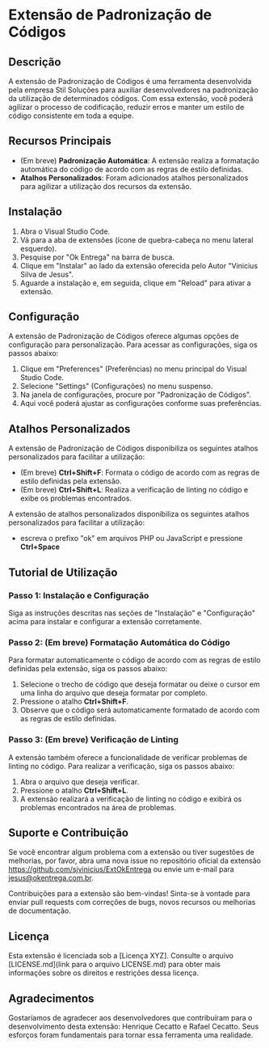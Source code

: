 # Extensão de Padronização de Códigos

## Descrição
A extensão de Padronização de Códigos é uma ferramenta desenvolvida pela empresa Stil Soluções para auxiliar desenvolvedores na padronização da utilização de determinados códigos. Com essa extensão, você poderá agilizar o processo de codificação, reduzir erros e manter um estilo de código consistente em toda a equipe.

## Recursos Principais
- (Em breve) **Padronização Automática**: A extensão realiza a formatação automática do código de acordo com as regras de estilo definidas.
- **Atalhos Personalizados**: Foram adicionados atalhos personalizados para agilizar a utilização dos recursos da extensão.

## Instalação
1. Abra o Visual Studio Code.
2. Vá para a aba de extensões (ícone de quebra-cabeça no menu lateral esquerdo).
3. Pesquise por "Ok Entrega" na barra de busca.
4. Clique em "Instalar" ao lado da extensão oferecida pelo Autor "Vinicius Silva de Jesus".
5. Aguarde a instalação e, em seguida, clique em "Reload" para ativar a extensão.

## Configuração
A extensão de Padronização de Códigos oferece algumas opções de configuração para personalização. Para acessar as configurações, siga os passos abaixo:

1. Clique em "Preferences" (Preferências) no menu principal do Visual Studio Code.
2. Selecione "Settings" (Configurações) no menu suspenso.
3. Na janela de configurações, procure por "Padronização de Códigos".
4. Aqui você poderá ajustar as configurações conforme suas preferências.

## Atalhos Personalizados
A extensão de Padronização de Códigos disponibiliza os seguintes atalhos personalizados para facilitar a utilização:

- (Em breve) **Ctrl+Shift+F**: Formata o código de acordo com as regras de estilo definidas pela extensão.
- (Em breve) **Ctrl+Shift+L**: Realiza a verificação de linting no código e exibe os problemas encontrados.

A extensão de atalhos personalizados disponibiliza os seguintes atalhos personalizados para facilitar a utilização:

- escreva o prefixo "ok" em arquivos PHP ou JavaScript e pressione **Ctrl+Space**

## Tutorial de Utilização

### Passo 1: Instalação e Configuração
Siga as instruções descritas nas seções de "Instalação" e "Configuração" acima para instalar e configurar a extensão corretamente.

### Passo 2: (Em breve) Formatação Automática do Código
Para formatar automaticamente o código de acordo com as regras de estilo definidas pela extensão, siga os passos abaixo:

1. Selecione o trecho de código que deseja formatar ou deixe o cursor em uma linha do arquivo que deseja formatar por completo.
2. Pressione o atalho **Ctrl+Shift+F**.
3. Observe que o código será automaticamente formatado de acordo com as regras de estilo definidas.

### Passo 3: (Em breve) Verificação de Linting
A extensão também oferece a funcionalidade de verificar problemas de linting no código. Para realizar a verificação, siga os passos abaixo:

1. Abra o arquivo que deseja verificar.
2. Pressione o atalho **Ctrl+Shift+L**.
3. A extensão realizará a verificação de linting no código e exibirá os problemas encontrados na área de problemas.

## Suporte e Contribuição
Se você encontrar algum problema com a extensão ou tiver sugestões de melhorias, por favor, abra uma nova issue no repositório oficial da extensão https://github.com/sjvinicius/ExtOkEntrega ou envie um e-mail para [jesus@okentrega.com.br](mailto:jesus@okentrega.com.br).

Contribuições para a extensão são bem-vindas! Sinta-se à vontade para enviar pull requests com correções de bugs, novos recursos ou melhorias de documentação.

## Licença
Esta extensão é licenciada sob a [Licença XYZ]. Consulte o arquivo [LICENSE.md](link para o arquivo LICENSE.md) para obter mais informações sobre os direitos e restrições dessa licença.

## Agradecimentos
Gostaríamos de agradecer aos desenvolvedores que contribuíram para o desenvolvimento desta extensão: Henrique Cecatto e Rafael Cecatto. Seus esforços foram fundamentais para tornar essa ferramenta uma realidade.
